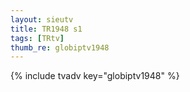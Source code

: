 ```yaml
--- 
layout: sieutv
title: TR1948 s1
tags: [TRtv]
thumb_re: globiptv1948
---
```

{% include tvadv key="globiptv1948" %} 
